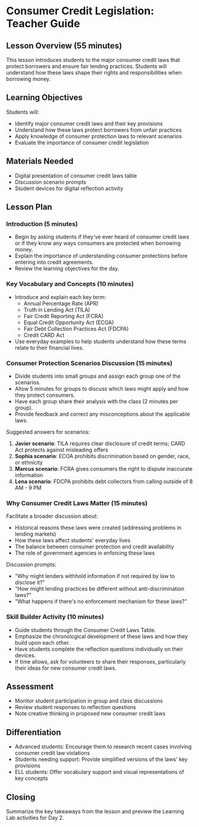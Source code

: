 # Consumer Credit Legislation: Teacher Guide

## Lesson Overview (55 minutes)

This lesson introduces students to the major consumer credit laws that protect borrowers and ensure fair lending practices. Students will understand how these laws shape their rights and responsibilities when borrowing money.

## Learning Objectives

Students will:

- Identify major consumer credit laws and their key provisions
- Understand how these laws protect borrowers from unfair practices
- Apply knowledge of consumer protection laws to relevant scenarios
- Evaluate the importance of consumer credit legislation

## Materials Needed

- Digital presentation of consumer credit laws table
- Discussion scenario prompts
- Student devices for digital reflection activity

## Lesson Plan

### Introduction (5 minutes)

- Begin by asking students if they've ever heard of consumer credit laws or if they know any ways consumers are protected when borrowing money.
- Explain the importance of understanding consumer protections before entering into credit agreements.
- Review the learning objectives for the day.

### Key Vocabulary and Concepts (10 minutes)

- Introduce and explain each key term:
  - Annual Percentage Rate (APR)
  - Truth in Lending Act (TILA)
  - Fair Credit Reporting Act (FCRA)
  - Equal Credit Opportunity Act (ECOA)
  - Fair Debt Collection Practices Act (FDCPA)
  - Credit CARD Act
- Use everyday examples to help students understand how these terms relate to their financial lives.

### Consumer Protection Scenarios Discussion (15 minutes)

- Divide students into small groups and assign each group one of the scenarios.
- Allow 5 minutes for groups to discuss which laws might apply and how they protect consumers.
- Have each group share their analysis with the class (2 minutes per group).
- Provide feedback and correct any misconceptions about the applicable laws.

Suggested answers for scenarios:

1. **Javier scenario**: TILA requires clear disclosure of credit terms; CARD Act protects against misleading offers
2. **Sophia scenario**: ECOA prohibits discrimination based on gender, race, or ethnicity
3. **Marcus scenario**: FCRA gives consumers the right to dispute inaccurate information
4. **Lena scenario**: FDCPA prohibits debt collectors from calling outside of 8 AM - 9 PM

### Why Consumer Credit Laws Matter (15 minutes)

Facilitate a broader discussion about:

- Historical reasons these laws were created (addressing problems in lending markets)
- How these laws affect students' everyday lives
- The balance between consumer protection and credit availability
- The role of government agencies in enforcing these laws

Discussion prompts:

- "Why might lenders withhold information if not required by law to disclose it?"
- "How might lending practices be different without anti-discrimination laws?"
- "What happens if there's no enforcement mechanism for these laws?"

### Skill Builder Activity (10 minutes)

- Guide students through the Consumer Credit Laws Table.
- Emphasize the chronological development of these laws and how they build upon each other.
- Have students complete the reflection questions individually on their devices.
- If time allows, ask for volunteers to share their responses, particularly their ideas for new consumer credit laws.

## Assessment

- Monitor student participation in group and class discussions
- Review student responses to reflection questions
- Note creative thinking in proposed new consumer credit laws

## Differentiation

- Advanced students: Encourage them to research recent cases involving consumer credit law violations
- Students needing support: Provide simplified versions of the laws' key provisions
- ELL students: Offer vocabulary support and visual representations of key concepts

## Closing

Summarize the key takeaways from the lesson and preview the Learning Lab activities for Day 2.